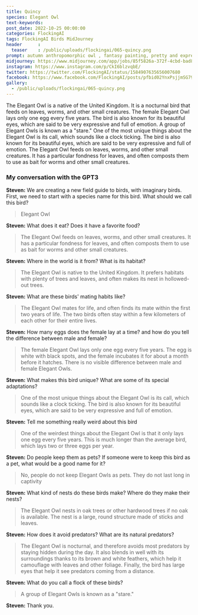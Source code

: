 ```yaml
---
title: Quincy 
species: Elegant Owl
text-keywords: 
post_date: 2022-10-25 00:00:00
categories: FlockingAI
tags: FlockingAI Birds MidJourney 
header      :
  teaser    : /public/uploads/flockingai/065-quincy.png
prompt: autumn anthropomorphic owl , fantasy painting, pretty and expressive eyes, ornate costume, elegant, mythical, ethereal, intricate, elaborate, hyperrealism, hyper detailed, strong expressiveness and emotionality,, 8K, Ultra Realistic, high octane, ultra resolution, amazing detail, perfection, In frame, photorealistic, cinematic lighting, visual clarity, UHD, 32k, 3D shading, Tone Mapping, Ray Tracing , Crystalline, Lumen Reflections, Super-Resolution, gigapixel, color grading, retouch, enhanced, PBR, Blender, Procreate, zBrush, Unreal Engine 5, Cinema 4D, Adobe After Effects, 3DCG, cinematic, volumetric, dramatic, neon lighting, wide angle lens
midjourney: https://www.midjourney.com/app/jobs/85f5826a-372f-4cbd-bad8-6372c5bffa06
instagram: https://www.instagram.com/p/CkI6blzvqbE/
twitter: https://twitter.com/FlockingAI/status/1584907635656007680
facebook: https://www.facebook.com/FlockingAI/posts/pfbid02YnxPsjjmSG79LBsAJr1d2eo5YPZVLfWBuYqCXopBubQu9NvFoGeCqEVSioCAjBarl
gallery: 
  - /public/uploads/flockingai/065-quincy.png
---
```


The Elegant Owl is a native of the United Kingdom. It is a nocturnal bird that feeds on leaves, worms, and other small creatures. The female Elegant Owl lays only one egg every five years. The bird is also known for its beautiful eyes, which are said to be very expressive and full of emotion. A group of Elegant Owls is known as a "stare." One of the most unique things about the Elegant Owl is its call, which sounds like a clock ticking. The bird is also known for its beautiful eyes, which are said to be very expressive and full of emotion. The Elegant Owl feeds on leaves, worms, and other small creatures. It has a particular fondness for leaves, and often composts them to use as bait for worms and other small creatures.

### My conversation with the GPT3

**Steven:** We are creating a new field guide to birds, with imaginary birds. First, we need to start with a species name for this bird. What should we call this bird?

> Elegant Owl

**Steven:** What does it eat? Does it have a favorite food?

> The Elegant Owl feeds on leaves, worms, and other small creatures. It has a particular fondness for leaves, and often composts them to use as bait for worms and other small creatures.

**Steven:** Where in the world is it from? What is its habitat?

> The Elegant Owl is native to the United Kingdom. It prefers habitats with plenty of trees and leaves, and often makes its nest in hollowed-out trees.

**Steven:** What are these birds' mating habits like?

> The Elegant Owl mates for life, and often finds its mate within the first two years of life. The two birds often stay within a few kilometers of each other for their entire lives.

**Steven:** How many eggs does the female lay at a time? and how do you tell the difference between male and female?

> The female Elegant Owl lays only one egg every five years. The egg is white with black spots, and the female incubates it for about a month before it hatches. There is no visible difference between male and female Elegant Owls.

**Steven:** What makes this bird unique? What are some of its special adaptations?

> One of the most unique things about the Elegant Owl is its call, which sounds like a clock ticking. The bird is also known for its beautiful eyes, which are said to be very expressive and full of emotion.

**Steven:** Tell me something really weird about this bird

> One of the weirdest things about the Elegant Owl is that it only lays one egg every five years. This is much longer than the average bird, which lays two or three eggs per year.

**Steven:** Do people keep them as pets? If someone were to keep this bird as a pet, what would be a good name for it?

> No, people do not keep Elegant Owls as pets. They do not last long in captivity

**Steven:** What kind of nests do these birds make? Where do they make their nests?

> The Elegant Owl nests in oak trees or other hardwood trees if no oak is available. The nest is a large, round structure made of sticks and leaves.

**Steven:** How does it avoid predators? What are its natural predators?

> The Elegant Owl is nocturnal, and therefore avoids most predators by staying hidden during the day. It also blends in well with its surroundings thanks to its brown and white feathers, which help it camouflage with leaves and other foliage. Finally, the bird has large eyes that help it see predators coming from a distance.

**Steven:** What do you call a flock of these birds?

> A group of Elegant Owls is known as a "stare."

**Steven:** Thank you.
